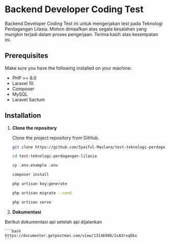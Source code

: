 # Backend Developer Coding Test

Backend Developer Coding Test ini untuk mengerjakan test pada Teknologi Perdagangan Lilasia. Mohon dimaafkan atas segala kesalahan yang mungkin terjadi dalam proses pengerjaan. Terima kasih atas kesempatan ini.

## Prerequisites

Make sure you have the following installed on your machine:

-   PHP >= 8.0
-   Laravel 10
-   Composer
-   MySQL
-   Laravel Sactum

## Installation

1. **Clone the repository**

    Clone the project repository from GitHub.

    ```bash
    git clone https://github.com/Syaiful-Maulana/test-teknologi-perdagangan-lilasia
    ```

    ```bash
    cd test-teknologi-perdagangan-lilasia
    ```

    ```bash
    cp .env.example .env
    ```

    ```bash
    composer install
    ```

    ```bash
    php artisan key:generate
    ```

    ```bash
    php artisan migrate --seed
    ```

    ```bash
    php artisan serve
    ```

2. **Dokumentasi**

Berikut dokumentasi api setelah api dijalankan

    ```bash
    https://documenter.getpostman.com/view/13146980/2sA3rxqDkx
    ```
